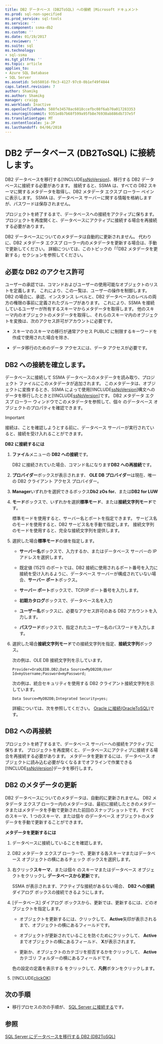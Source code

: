 ```yaml
---
title: DB2 データベース (DB2ToSQL) への接続 |Microsoft ドキュメント
ms.prod: sql-non-specified
ms.prod_service: sql-tools
ms.service: ''
ms.component: ssma-db2
ms.custom: ''
ms.date: 01/19/2017
ms.reviewer: ''
ms.suite: sql
ms.technology:
- sql-ssma
ms.tgt_pltfrm: ''
ms.topic: article
applies_to:
- Azure SQL Database
- SQL Server
ms.assetid: 5eb5801d-f0c3-4127-97c0-0b1ef49f4844
caps.latest.revision: 7
author: Shamikg
ms.author: Shamikg
manager: craigg
ms.workload: Inactive
ms.openlocfilehash: 588fe34578ac6018ccefbc08f6ab70a017283353
ms.sourcegitcommit: 9351e8b7b68f599a95fb8e76930ab886db737e5f
ms.translationtype: MT
ms.contentlocale: ja-JP
ms.lasthandoff: 04/06/2018
---
```

# <a name="connecting-to-db2-database-db2tosql"></a>DB2 データベース (DB2ToSQL) に接続します。
DB2 データベースを移行する[!INCLUDE[ssNoVersion](../../includes/ssnoversion_md.md)]、移行する DB2 データベースに接続する必要があります。 接続すると、SSMA は、すべての DB2 スキーマに関するメタデータを取得し、DB2 メタデータ エクスプ ローラー ペインに表示します。 SSMA は、データベース サーバーに関する情報を格納しますが、パスワードは保存されません。  
  
プロジェクトを終了するまで、データベースへの接続をアクティブに保ちます。 プロジェクトを再度開くと、データベースにアクティブに接続する場合を再接続する必要があります。  
  
DB2 データベースについてのメタデータは自動的に更新されません。 代わりに、DB2 メタデータ エクスプ ローラー内のメタデータを更新する場合は、手動で更新してください。 詳細については、このトピックの「「DB2 メタデータを更新する」セクションを参照してください。  
  
## <a name="required-db2-permissions"></a>必要な DB2 のアクセス許可  
ユーザーの承認では、コマンドおよびユーザーの使用可能なオブジェクトのリストを定義します。 これにより、この一覧は、ユーザーの操作を制御します。 DB2 の場合に、承認、インスタンス レベルと、DB2 データベースのレベルの両方の権限の事前に定義されたグループがあります。 これにより、SSMA を接続しているユーザーが所有するスキーマからメタデータを取得します。 他のスキーマ内のオブジェクトのメタデータを取得し、それらのスキーマ内のオブジェクトを変換は、次のアクセス許可がアカウントに必要です。  
  
-   スキーマのスキーマの移行が通常アクセス PUBLIC に制限するキーワードを作成で使用された場合を除き、  
  
-   データ移行のためのデータ アクセスには、データ アクセスが必要です。  
  
## <a name="establishing-a-connection-to-db2"></a>DB2 への接続を確立します。  
データベースに接続して SSMA データベースのメタデータを読み取り、プロジェクト ファイルにこのメタデータが追加されます。 このメタデータは、オブジェクトに変換するとき、SSMA によって使用[!INCLUDE[ssNoVersion](../../includes/ssnoversion_md.md)]構文へのデータを移行したときと[!INCLUDE[ssNoVersion](../../includes/ssnoversion_md.md)]です。 DB2 メタデータ エクスプ ローラー ウィンドウでこのメタデータを参照して、個々 のデータベース オブジェクトのプロパティを確認できます。  
  
> [!IMPORTANT]  
> 接続は、ことを確認しようとする前に、データベース サーバーが実行されていると、接続を受け入れることができます。  
  
**DB2 に接続するには**  
  
1.  **ファイル**メニューの  **DB2 への接続**です。  
  
    DB2 に接続されていた場合、コマンド名になります**DB2 への再接続**です。  
  
2.  **プロバイダー**ボックスが表示されます、 **OLE DB プロバイダー**は現在、唯一の DB2 クライアント アクセス プロバイダー。  
  
3.  **Manager**いずれかを選択できるボックス**Db2 zOs for**、または**DB2 for LUW**  
  
4.  **モード**ボックスで、いずれかを選択**標準モード**、または**接続文字列モード**です。  
  
    標準モードを使用すると、サーバー名とポートを指定できます。 サービス名のモードを使用すると、DB2 サービス名を手動で指定します。 接続文字列のモードを使用すると、完全な接続文字列を提供します。  
  
5.  選択した場合**標準モード**の値を指定します。  
  
    -   **サーバー名**ボックスで、入力するか、またはデータベース サーバーの IP アドレスを選択します。  
  
    -   既定値 (1521) のポートでは、DB2 接続に使用されるポート番号を入力に接続を受け入れるように、データベース サーバーが構成されていない場合、**サーバー ポート**ボックス。  
  
    -   **サーバー ポート**ボックスで、TCP/IP ポート番号を入力します。  
  
    -   **初期カタログ**ボックスで、データベース名を入力  
  
    -   **ユーザー名**ボックスに、必要なアクセス許可のある DB2 アカウントを入力します。  
  
    -   **パスワード**ボックスで、指定されたユーザー名のパスワードを入力します。  
  
6.  選択した場合**接続文字列モード**での接続文字列を指定、**接続文字列**ボックス。  
  
    次の例は、OLE DB 接続文字列を示しています。  
  
    `Provider=OraOLEDB.DB2;Data Source=MyDB2DB;User Id=myUsername;Password=myPassword;`  
  
    次の例は、統合セキュリティを使用する DB2 クライアント接続文字列を示しています。  
  
    `Data Source=MyDB2DB;Integrated Security=yes;`  
  
    詳細については、次を参照してください。 [Oracle に接続&#40;OracleToSQL&#41;](../../ssma/oracle/connect-to-oracle-oracletosql.md)です。  
  
## <a name="reconnecting-to-db2"></a>DB2 への再接続  
プロジェクトを終了するまで、データベース サーバーへの接続をアクティブに保ちます。 プロジェクトを再度開くと、データベースにアクティブに接続する場合を再接続する必要があります。 メタデータを更新するには、データベース オブジェクトに読み込む必要がなくなるまでオフラインで作業できる[!INCLUDE[ssNoVersion](../../includes/ssnoversion_md.md)]データを移行します。  
  
## <a name="refreshing-db2-metadata"></a>DB2 のメタデータの更新  
DB2 データベースについてのメタデータは、自動的に更新されません。 DB2 メタデータ エクスプ ローラー内のメタデータは、最初に接続したときのメタデータまたはメタデータを手動で更新された前回のスナップショットです。 すべてのスキーマ、1 つのスキーマ、または個々 のデータベース オブジェクトのメタデータを手動で更新することができます。  
  
**メタデータを更新するには**  
  
1.  データベースに接続していることを確認します。  
  
2.  DB2 メタデータ エクスプ ローラーで、更新する各スキーマまたはデータベース オブジェクトの横にあるチェック ボックスを選択します。  
  
3.  右クリック**スキーマ**、または個々 のスキーマまたはデータベース オブジェクトをクリックし **データベースから更新**です。  
  
    SSMA が表示されます、アクティブな接続があるない場合、 **DB2 への接続** ダイアログ ボックスの接続できるようにします。  
  
4.  [データベース] ダイアログ ボックスから、更新では、更新するには、どのオブジェクトを指定します。  
  
    -   オブジェクトを更新するには、クリックして、 **Active**矢印が表示されるまで、オブジェクトの横にあるフィールドです。  
  
    -   オブジェクトが更新されていることを防ぐためにクリックして、 **Active**までオブジェクトの横にあるフィールド、 **X**が表示されます。  
  
    -   更新か、オブジェクトのカテゴリを拒否するかをクリックして、 **Active**カテゴリ フォルダーの横にあるフィールドです。  
  
    色の設定の定義を表示する をクリックして、**凡例**ボタンをクリックします。  
  
5.  [!INCLUDE[clickOK](../../includes/clickok_md.md)]  
  
## <a name="next-step"></a>次の手順  
  
-   移行プロセスの次の手順が、 [SQL Server に接続する](http://msdn.microsoft.com/en-us/b59803cb-3cc6-41cc-8553-faf90851410e)です。  
  
## <a name="see-also"></a>参照  
[SQL Server にデータベースを移行する DB2 &#40;DB2ToSQL&#41;](../../ssma/db2/migrating-db2-databases-to-sql-server-db2tosql.md)  
  
